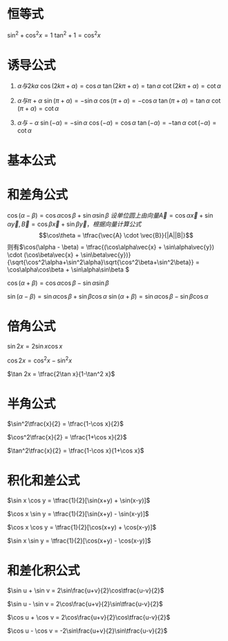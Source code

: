 # 恒等式
$\sin^2 + \cos^2 x = 1$
$\tan^2 + 1 = \cos^2 x$
# 诱导公式
1. $\alpha 与 2k\alpha$
$\cos(2k\pi+\alpha) = \cos\alpha$
$\tan(2k\pi+\alpha) = \tan\alpha$
$\cot(2k\pi+\alpha) = \cot\alpha$

2. $\alpha 与 \pi + \alpha$
$\sin(\pi+\alpha) = -\sin\alpha$
$\cos(\pi+\alpha) = -\cos\alpha$
$\tan(\pi+\alpha) = \tan\alpha$
$\cot(\pi+\alpha) = \cot\alpha$

3. $\alpha 与 -\alpha$
$\sin(-\alpha) = -\sin\alpha$
$\cos(-\alpha) = \cos\alpha$
$\tan(-\alpha) = -\tan\alpha$
$\cot(-\alpha) = \cot\alpha$
# 基本公式

# 和差角公式
$\cos(\alpha - \beta) = \cos\alpha\cos\beta + \sin\alpha\sin\beta$
$设单位圆上由向量\vec{A} = \cos\alpha\vec{x} + \sin\alpha\vec{y},\vec{B} = \cos\beta\vec{x} + \sin\beta\vec{y}， 根据向量计算公式$
$$\cos\theta = \tfrac{\vec{A} \cdot \vec{B}}{|A||B|}$$
则有$\cos(\alpha - \beta) = \tfrac{(\cos\alpha\vec{x} + \sin\alpha\vec{y}) \cdot (\cos\beta\vec{x} + \sin\beta\vec{y})}{\sqrt{\cos^2\alpha+\sin^2\alpha}\sqrt{\cos^2\beta+\sin^2\beta}} = \cos\alpha\cos\beta + \sin\alpha\sin\beta $

$\cos(\alpha + \beta) = \cos\alpha\cos\beta - \sin\alpha\sin\beta$

$\sin(\alpha - \beta) = \sin\alpha\cos\beta + \sin\beta\cos\alpha$
$\sin(\alpha + \beta) = \sin\alpha\cos\beta - \sin\beta\cos\alpha$

# 倍角公式
$\sin 2x = 2\sin x \cos x$

$\cos 2x = \cos^2 x - \sin^2 x$

$\tan 2x = \tfrac{2\tan x}{1-\tan^2 x}$

# 半角公式
$\sin^2\tfrac{x}{2} = \tfrac{1-\cos x}{2}$

$\cos^2\tfrac{x}{2} = \tfrac{1+\cos x}{2}$

$\tan^2\tfrac{x}{2} = \tfrac{1-\cos x}{1+\cos x}$
# 积化和差公式
$\sin x \cos y = \tfrac{1}{2}[\sin(x+y) + \sin(x-y)]$

$\cos x \sin y = \tfrac{1}{2}[\sin(x+y) - \sin(x-y)]$

$\cos x \cos y = \tfrac{1}{2}[\cos(x+y) + \cos(x-y)]$

$\sin x \sin y = \tfrac{1}{2}[\cos(x+y) - \cos(x-y)]$


# 和差化积公式

$\sin u + \sin v = 2\sin\frac{u+v}{2}\cos\tfrac{u-v}{2}$

$\sin u - \sin v = 2\cos\frac{u+v}{2}\sin\tfrac{u-v}{2}$

$\cos u + \cos v = 2\cos\frac{u+v}{2}\cos\tfrac{u-v}{2}$

$\cos u - \cos v = -2\sin\frac{u+v}{2}\sin\tfrac{u-v}{2}$